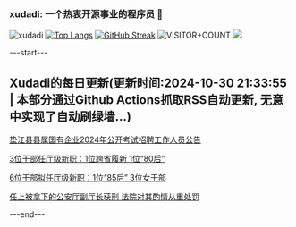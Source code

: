 ### xudadi: 一个热衷开源事业的程序员 👋

![xudadi](https://github-readme-stats-git-masterorgs-github-readme-stats-team.vercel.app/api?username=xudadi)
[![Top Langs](https://github-readme-stats.vercel.app/api/top-langs/?username=xudadi)](https://github.com/anuraghazra/github-readme-stats)
[![GitHub Streak](https://streak-stats.demolab.com?user=xudadi&locale=zh_Hans)](https://git.io/streak-stats)
![VISITOR+COUNT](https://komarev.com/ghpvc/?username=xudadi&label=VISITOR+COUNT)
![](https://raw.githubusercontent.com/xudadi/xudadi/main/assets/github-contribution-grid-snake.svg)


---start---

## Xudadi的每日更新(更新时间:2024-10-30 21:33:55 | 本部分通过Github Actions抓取RSS自动更新, 无意中实现了自动刷绿墙...)

[垫江县县属国有企业2024年公开考试招聘工作人员公告](https://www.gongkaoleida.com/article/2176413)

[3位干部任厅级新职：1位跨省履新 1位“80后”](https://m.163.com/news/article/JFP5MPQI0530JPVV.html)

[6位干部拟任厅级新职：1位“85后” 3位女干部](https://m.163.com/news/article/JFJK1C5N055040N3.html)

[任上被拿下的公安厅副厅长获刑 法院对其酌情从重处罚](https://m.163.com/news/article/JFP33CC0051482MP.html)

---end---
